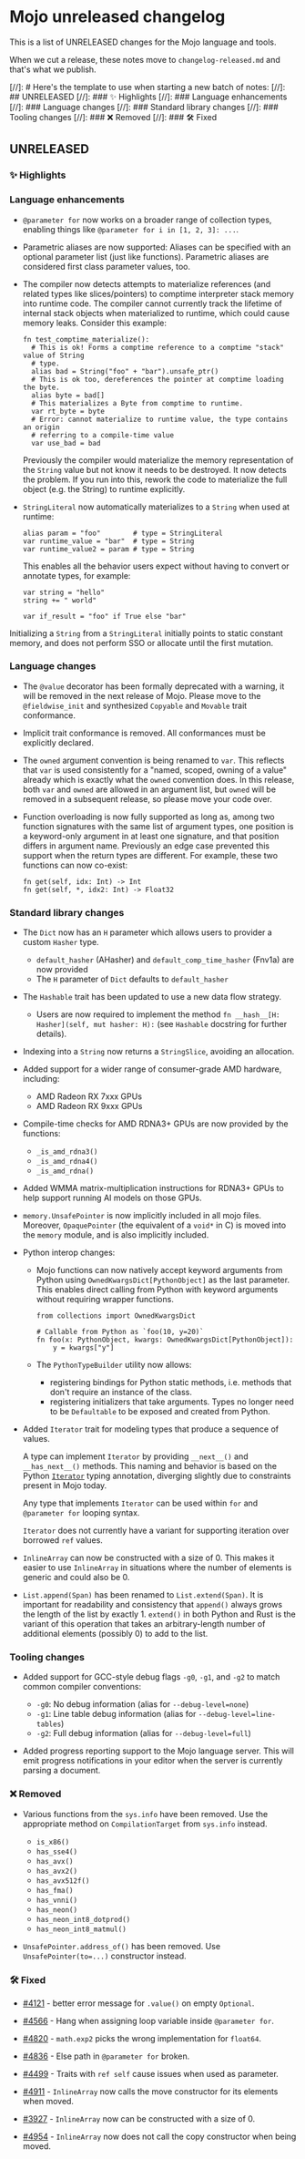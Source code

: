 # Mojo unreleased changelog

This is a list of UNRELEASED changes for the Mojo language and tools.

When we cut a release, these notes move to `changelog-released.md` and that's
what we publish.

[//]: # Here's the template to use when starting a new batch of notes:
[//]: ## UNRELEASED
[//]: ### ✨ Highlights
[//]: ### Language enhancements
[//]: ### Language changes
[//]: ### Standard library changes
[//]: ### Tooling changes
[//]: ### ❌ Removed
[//]: ### 🛠️ Fixed

## UNRELEASED

### ✨ Highlights

### Language enhancements

- `@parameter for` now works on a broader range of collection types, enabling
  things like `@parameter for i in [1, 2, 3]: ...`.

- Parametric aliases are now supported: Aliases can be specified with an
  optional parameter list (just like functions). Parametric aliases are
  considered first class parameter values, too.

- The compiler now detects attempts to materialize references (and related types
  like slices/pointers) to comptime interpreter stack memory into runtime code.
  The compiler cannot currently track the lifetime of internal stack objects
  when materialized to runtime, which could cause memory leaks.  Consider this
  example:

  ```mojo
  fn test_comptime_materialize():
    # This is ok! Forms a comptime reference to a comptime "stack" value of String
    # type.
    alias bad = String("foo" + "bar").unsafe_ptr()
    # This is ok too, dereferences the pointer at comptime loading the byte.
    alias byte = bad[]
    # This materializes a Byte from comptime to runtime.
    var rt_byte = byte
    # Error: cannot materialize to runtime value, the type contains an origin
    # referring to a compile-time value
    var use_bad = bad
  ```

  Previously the compiler would materialize the memory representation of the
  `String` value but not know it needs to be destroyed.  It now detects the
  problem. If you run into this, rework the code to materialize the full object
  (e.g. the String) to runtime explicitly.

- `StringLiteral` now automatically materializes to a `String` when used at
  runtime:

  ```mojo
  alias param = "foo"        # type = StringLiteral
  var runtime_value = "bar"  # type = String
  var runtime_value2 = param # type = String
  ```

  This enables all the behavior users expect without having to convert
  or annotate types, for example:

  ```mojo
  var string = "hello"
  string += " world"

  var if_result = "foo" if True else "bar"
  ```

Initializing a `String` from a `StringLiteral` initially points to static
constant memory, and does not perform SSO or allocate until the first
mutation.

### Language changes

- The `@value` decorator has been formally deprecated with a warning, it will
  be removed in the next release of Mojo.  Please move to the `@fieldwise_init`
  and synthesized `Copyable` and `Movable` trait conformance.

- Implicit trait conformance is removed. All conformances must be explicitly
  declared.

- The `owned` argument convention is being renamed to `var`. This reflects that
  `var` is used consistently for a "named, scoped, owning of a value" already
  which is exactly what the `owned` convention does.  In this release, both
  `var` and `owned` are allowed in an argument list, but `owned` will be removed
  in a subsequent release, so please move your code over.

- Function overloading is now fully supported as long as, among two function
  signatures with the same list of argument types, one position is a
  keyword-only argument in at least one signature, and that position differs in
  argument name. Previously an edge case prevented this support when the return
  types are different. For example, these two functions can now co-exist:

  ```mojo
  fn get(self, idx: Int) -> Int
  fn get(self, *, idx2: Int) -> Float32
  ```

### Standard library changes

- The `Dict` now has an `H` parameter which allows users to provider a
  custom `Hasher` type.
  - `default_hasher` (AHasher) and `default_comp_time_hasher` (Fnv1a)
    are now provided
  - The `H` parameter of `Dict` defaults to `default_hasher`

- The `Hashable` trait has been updated to use a new data flow strategy.
  - Users are now required to implement the method
    `fn __hash__[H: Hasher](self, mut hasher: H):`
    (see `Hashable` docstring for further details).

- Indexing into a `String` now returns a `StringSlice`, avoiding an allocation.

- Added support for a wider range of consumer-grade AMD hardware, including:
  - AMD Radeon RX 7xxx GPUs
  - AMD Radeon RX 9xxx GPUs
- Compile-time checks for AMD RDNA3+ GPUs are now provided by the functions:
  - `_is_amd_rdna3()`
  - `_is_amd_rdna4()`
  - `_is_amd_rdna()`
- Added WMMA matrix-multiplication instructions for RDNA3+ GPUs to help support
  running AI models on those GPUs.

- `memory.UnsafePointer` is now implicitly included in all mojo files. Moreover,
  `OpaquePointer` (the equivalent of a `void*` in C) is moved into the `memory`
  module, and is also implicitly included.

- Python interop changes:

  - Mojo functions can now natively accept
    keyword arguments from Python using `OwnedKwargsDict[PythonObject]` as the
    last parameter. This enables direct calling from Python with keyword
    arguments without requiring wrapper functions.

    ```mojo
    from collections import OwnedKwargsDict

    # Callable from Python as `foo(10, y=20)`
    fn foo(x: PythonObject, kwargs: OwnedKwargsDict[PythonObject]):
        y = kwargs["y"]
    ```

  - The `PythonTypeBuilder` utility now allows:
    - registering bindings for Python static methods, i.e. methods that don't
      require an instance of the class.
    - registering initializers that take arguments. Types no longer need to be
      `Defaultable` to be exposed and created from Python.

- Added `Iterator` trait for modeling types that produce a sequence of values.

  A type can implement `Iterator` by providing `__next__()` and `__has_next__()`
  methods. This naming and behavior is based on
  the Python
  [`Iterator`](https://docs.python.org/3/library/collections.abc.html#collections.abc.Iterator)
  typing annotation, diverging slightly due to constraints present in Mojo today.

  Any type that implements `Iterator` can be used within `for` and
  `@parameter for` looping syntax.

  `Iterator` does not currently have a variant for supporting iteration over
  borrowed `ref` values.

- `InlineArray` can now be constructed with a size of 0. This makes it easier to
  use `InlineArray` in situations where the number of elements is generic and
  could also be 0.

- `List.append(Span)` has been renamed to `List.extend(Span)`. It is important
  for readability and consistency that `append()` always grows the length of
  the list by exactly 1. `extend()` in both Python and Rust is the variant of
  this operation that takes an arbitrary-length number of additional elements
  (possibly 0) to add to the list.

### Tooling changes

- Added support for GCC-style debug flags `-g0`, `-g1`, and `-g2` to match
  common compiler conventions:
  - `-g0`: No debug information (alias for `--debug-level=none`)
  - `-g1`: Line table debug information (alias for `--debug-level=line-tables`)
  - `-g2`: Full debug information (alias for `--debug-level=full`)

- Added progress reporting support to the Mojo language server. This will emit progress
  notifications in your editor when the server is currently parsing a document.

### ❌ Removed

- Various functions from the `sys.info` have been removed.  Use the appropriate method
  on `CompilationTarget` from `sys.info` instead.
  - `is_x86()`
  - `has_sse4()`
  - `has_avx()`
  - `has_avx2()`
  - `has_avx512f()`
  - `has_fma()`
  - `has_vnni()`
  - `has_neon()`
  - `has_neon_int8_dotprod()`
  - `has_neon_int8_matmul()`

- `UnsafePointer.address_of()` has been removed.  Use `UnsafePointer(to=...)`
  constructor instead.

### 🛠️ Fixed

- [#4121](https://github.com/modular/modular/issues/4121) - better error message
  for `.value()` on empty `Optional`.

- [#4566](https://github.com/modular/modular/issues/4566) - Hang when assigning
  loop variable inside `@parameter for`.

- [#4820](https://github.com/modular/modular/issues/4820) - `math.exp2` picks
  the wrong implementation for `float64`.

- [#4836](https://github.com/modular/modular/issues/4836) - Else path in
  `@parameter for` broken.

- [#4499](https://github.com/modular/modular/issues/4499) - Traits with
  `ref self` cause issues when used as parameter.

- [#4911](https://github.com/modular/modular/issues/4911) - `InlineArray`
  now calls the move constructor for its elements when moved.

- [#3927](https://github.com/modular/modular/issues/3927) - `InlineArray`
  now can be constructed with a size of 0.

- [#4954](https://github.com/modular/modular/issues/4954) - `InlineArray`
  now does not call the copy constructor when being moved.
